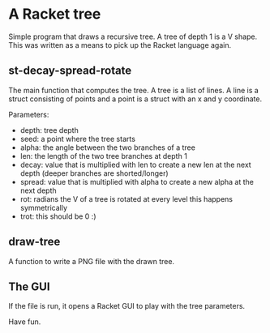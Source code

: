 # A Racket tree

Simple program that draws a recursive tree. A tree of depth 1 is a V shape. This was written as a means to pick up the Racket language again. 

## st-decay-spread-rotate
The main function that computes the tree. A tree is a list of lines. A line is a struct consisting of points and a point is a struct with an x and y coordinate.

Parameters:
- depth: tree depth
- seed: a point where the tree starts
- alpha: the angle between the two branches of a tree
- len: the length of the two tree branches at depth 1
- decay: value that is multiplied with len to create a new len at the next depth (deeper branches are shorted/longer)
- spread: value that is multiplied with alpha to create a new alpha at the next depth 
- rot: radians the V of a tree is rotated at every level this happens symmetrically
- trot: this should be 0 :)

## draw-tree
A function to write a PNG file with the drawn tree.

## The GUI
If the file is run, it opens a Racket GUI to play with the tree parameters.

Have fun.
